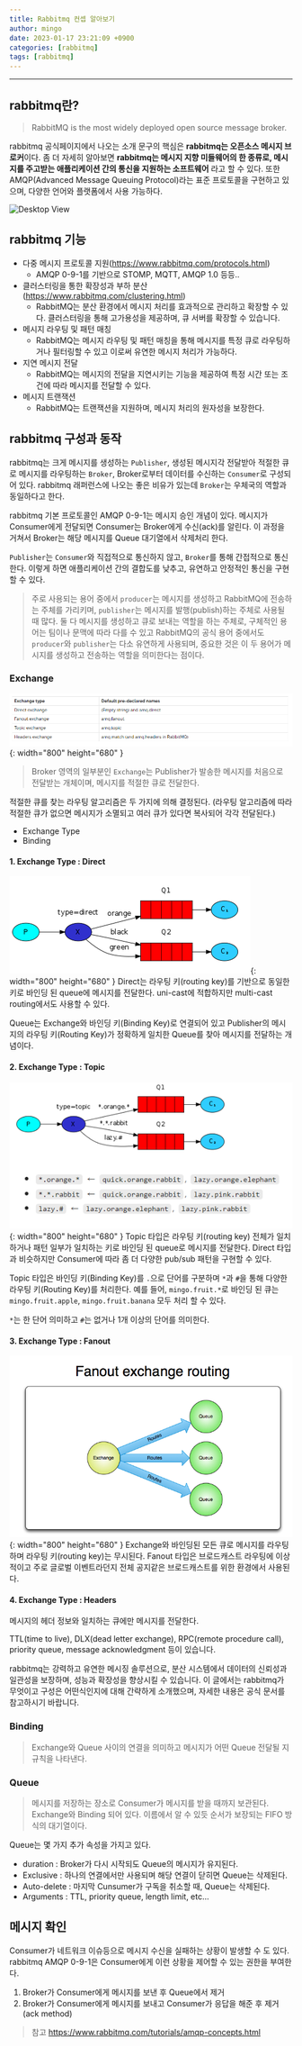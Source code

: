 ```yaml
---
title: Rabbitmq 컨셉 알아보기
author: mingo
date: 2023-01-17 23:21:09 +0900
categories: [rabbitmq]
tags: [rabbitmq]
---
```


----

## rabbitmq란?
> RabbitMQ is the most widely deployed open source message broker.

rabbitmq 공식페이지에서 나오는 소개 문구의 핵심은 **rabbitmq는 오픈소스 메시지 브로커**이다.
좀 더 자세히 알아보면 **rabbitmq는 메시지 지향 미들웨어의 한 종류로, 메시지를 주고받는 애플리케이션 간의 통신을 지원하는 소프트웨어** 라고 할 수 있다.
또한 AMQP(Advanced Message Queuing Protocol)라는 표준 프로토콜을 구현하고 있으며, 다양한 언어와 플랫폼에서 사용 가능하다.

![Desktop View](https://www.rabbitmq.com/img/tutorials/intro/hello-world-example-routing.png)

## rabbitmq 기능
 - 다중 메시지 프로토콜 지원(https://www.rabbitmq.com/protocols.html)
   - AMQP 0-9-1를 기반으로 STOMP, MQTT, AMQP 1.0 등등..
 - 클러스터링을 통한 확장성과 부하 분산(https://www.rabbitmq.com/clustering.html)
   - RabbitMQ는 분산 환경에서 메시지 처리를 효과적으로 관리하고 확장할 수 있다. 클러스터링을 통해 고가용성을 제공하며, 큐 서버를 확장할 수 있습니다.
 - 메시지 라우팅 및 패턴 매칭
   - RabbitMQ는 메시지 라우팅 및 패턴 매칭을 통해 메시지를 특정 큐로 라우팅하거나 필터링할 수 있고 이로써 유연한 메시지 처리가 가능하다.
 - 지연 메시지 전달 
   - RabbitMQ는 메시지의 전달을 지연시키는 기능을 제공하여 특정 시간 또는 조건에 따라 메시지를 전달할 수 있다.
 - 메시지 트랜잭션 
   - RabbitMQ는 트랜잭션을 지원하며, 메시지 처리의 원자성을 보장한다.

## rabbitmq 구성과 동작
rabbitmq는 크게 메시지를 생성하는 `Publisher`, 
생성된 메시지각 전달받아 적절한 큐로 메시지를 라우팅하는 `Broker`, 
Broker로부터 데이터를 수신하는 `Consumer`로 구성되어 있다.
rabbitmq 래퍼런스에 나오는 좋은 비유가 있는데 `Broker`는 우체국의 역할과 동일하다고 한다. 

rabbitmq 기본 프로토콜인 AMQP 0-9-1는 메시지 승인 개념이 있다. 
메시지가 Consumer에게 전달되면 Consumer는 Broker에게 수신(ack)를 알린다. 
이 과정을 거쳐서 Broker는 해당 메시지를 Queue 대기열에서 삭제처리 한다.

`Publisher`는 `Consumer`와 직접적으로 통신하지 않고, `Broker`를 통해 간접적으로 통신한다. 
이렇게 하면 애플리케이션 간의 결합도를 낮추고, 유연하고 안정적인 통신을 구현할 수 있다.

> 주로 사용되는 용어 중에서 `producer`는 메시지를 생성하고 RabbitMQ에 전송하는 주체를 가리키며, `publisher`는 메시지를 발행(publish)하는 주체로 사용될 때 많다.  둘 다 메시지를 생성하고 큐로 보내는 역할을 하는 주체로, 구체적인 용어는 팀이나 문맥에 따라 다를 수 있고 RabbitMQ의 공식 용어 중에서도 `producer`와 `publisher`는 다소 유연하게 사용되며, 중요한 것은 이 두 용어가 메시지를 생성하고 전송하는 역할을 의미한다는 점이다.

### Exchange
![Desktop View](/assets/img/post/20230117/2.png){: width="800" height="680" }

> Broker 영역의 일부분인 `Exchange`는 Publisher가 발송한 메시지를 처음으로 전달받는 개체이며, 메시지를 적절한 큐로 전달한다.

적절한 큐를 찾는 라우팅 알고리즘은 두 가지에 의해 결정된다. (라우팅 알고리즘에 따라 적절한 큐가 없으면 메시지가 소멸되고 여러 큐가 있다면 복사되어 각각 전달된다.)
 - Exchange Type
 - Binding

#### 1. Exchange Type : Direct
![Desktop View](/assets/img/post/20230117/3.png){: width="800" height="680" }
Direct는 라우팅 키(routing key)를 기반으로 동일한 키로 바인딩 된 queue에 메시지를 전달한다. 
uni-cast에 적합하지만 multi-cast routing에서도 사용할 수 있다.

Queue는 Exchange와 바인딩 키(Binding Key)로 연결되어 있고 
Publisher의 메시지의 라우팅 키(Routing Key)가 정확하게 일치한 Queue를 찾아 메시지를 전달하는 개념이다.

#### 2. Exchange Type : Topic
![Desktop View](/assets/img/post/20230117/4.png){: width="800" height="680" }
Topic 타입은 라우팅 키(routing key) 전체가 일치하거나 패턴 일부가 일치하는 키로 바인딩 된 queue로 메시지를 전달한다.
Direct 타입과 비슷하지만 Consumer에 따라 좀 더 다양한 pub/sub 패턴을 구현할 수 있다.

Topic 타입은 바인딩 키(Binding Key)를 `.`으로 단어를 구분하며 `*`과 `#`을 통해 다양한 라우팅 키(Routing Key)를 처리한다.
예를 들어, `mingo.fruit.*`로 바인딩 된 큐는 `mingo.fruit.apple`, `mingo.fruit.banana` 모두 처리 할 수 있다.

`*`는 한 단어 의미하고 `#`는 없거나 1개 이상의 단어를 의미한다. 

#### 3. Exchange Type : Fanout
![Desktop View](/assets/img/post/20230117/5.png){: width="800" height="680" }
Exchange와 바인딩된 모든 큐로 메시지를 라우팅하며 라우팅 키(routing key)는 무시된다. 
Fanout 타입은 브로드캐스트 라우팅에 이상적이고 주로 글로벌 이벤트라던지 전체 공지같은 브로드캐스트를 위한 환경에서 사용된다.

#### 4. Exchange Type : Headers
메시지의 헤더 정보와 일치하는 큐에만 메시지를 전달한다.


TTL(time to live), DLX(dead letter exchange), RPC(remote procedure call), priority queue, message acknowledgment 등이 있습니다.

rabbitmq는 강력하고 유연한 메시징 솔루션으로, 분산 시스템에서 데이터의 신뢰성과 일관성을 보장하며, 성능과 확장성을 향상시킬 수 있습니다. 이 글에서는 rabbitmq가 무엇이고 구성은 어떤식인지에 대해 간략하게 소개했으며, 자세한 내용은 공식 문서를 참고하시기 바랍니다.


### Binding
> Exchange와 Queue 사이의 연결을 의미하고 메시지가 어떤 Queue 전달될 지 규칙을 나타낸다.

### Queue
> 메시지를 저장하는 장소로 Consumer가 메시지를 받을 때까지 보관된다. Exchange와 Binding 되어 있다. 이름에서 알 수 있듯 순서가 보장되는 FIFO 방식의 대기열이다.

Queue는 몇 가지 추가 속성을 가지고 있다.
- duration : Broker가 다시 시작되도 Queue의 메시지가 유지된다.
- Exclusive : 하나의 연결에서만 사용되며 해당 연결이 닫히면 Queue는 삭제된다.
- Auto-delete : 마지막 Cunsumer가 구독을 취소할 때, Queue는 삭제된다.
- Arguments : TTL, priority queue, length limit, etc... 


## 메시지 확인
Consumer가 네트워크 이슈등으로 메시지 수신을 실패하는 상황이 발생할 수 도 있다.
rabbitmq AMQP 0-9-1은 Consumer에게 이런 상황을 제어할 수 있는 권한을 부여한다. 

1. Broker가 Consumer에게 메시지를 보낸 후 Queue에서 제거
2. Broker가 Consumer에게 메시지를 보내고 Consumer가 응답을 해준 후 제거(ack method)

> 참고 https://www.rabbitmq.com/tutorials/amqp-concepts.html
